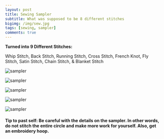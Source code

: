 ```yaml
---
layout: post
title: Sewing Sampler
subtitle: What was supposed to be 8 different stitches
bigimg: /img/sew.jpg
tags: [sewing, sampler]
comments: true
---
```


**Turned into 9 Different Stitches:**

Whip Stitch, Back Stitch, Running Stitch, Cross Stitch, French Knot, Fly Stitch, Satin Stitch, Chain Stitch, & Blanket Stitch

![sampler](https://Rebecca-ET.github.io/img/sew5.jpg)

![sampler](https://Rebecca-ET.github.io/img/sew2.jpg)

![sampler](https://Rebecca-ET.github.io/img/sew1.jpg)

![sampler](https://Rebecca-ET.github.io/img/sew3.jpg)

![sampler](https://Rebecca-ET.github.io/img/sew7.jpg)

#### Tip to past self: Be careful with the details on the sampler. In other words, do not stitch the entire circle and make more work for yourself. Also, get an embroidery hoop.
